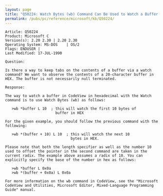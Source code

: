 ```yaml
---
layout: page
title: "Q50224: Watch Bytes (wb) Command Can Be Used to Watch a Buffer in HEX"
permalink: /pubs/pc/reference/microsoft/kb/Q50224/
---
```


	Article: Q50224
	Product: Microsoft C
	Version(s): 2.20 2.30 | 2.20 2.30
	Operating System: MS-DOS    | OS/2
	Flags: ENDUSER |
	Last Modified: 17-JUL-1990
	
	Question:
	
	Is there a way to keep tabs on the contents of a buffer via a watch
	command? We want to observe the contents of a 20-character buffer in
	HEX. The buffer is not necessarily null terminated.
	
	Response:
	
	The way to watch a buffer in CodeView in hexadecimal with the Watch
	command is to use Watch Bytes (wb) as follows:
	
	   >wb *buffer L 10  ; this will watch the first 10 bytes of
	                       buffer in HEX
	
	For the given example, you should follow the previous command with the
	following:
	
	   >wb *(buffer + 10) L 10  ; this will watch the next 10
	                              bytes in HEX.
	
	Please note that both the length specifier as well as the number 10
	used to offset the pointer in the second command are taken in the
	current radix. The example above assumes a radix of 10. You can
	explicitly specify the base of the number in hex as follows:
	
	   >wb *buffer L 0x0a
	   >wb *(buffer + 0x0a) L 0x0a
	
	For more information on the wb command in CodeView, see the "Microsoft
	CodeView and Utilities, Microsoft Editor, Mixed-Language Programming
	Guide" manual.

